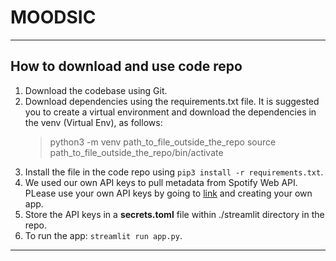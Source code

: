 # MOODSIC
---
## How to download and use code repo

1. Download the codebase using Git.
2. Download dependencies using the requirements.txt file.
   It is suggested you to create a virtual environment and download the dependencies in the venv (Virtual Env), as follows:
   > python3 -m venv path_to_file_outside_the_repo
   > source path_to_file_outside_the_repo/bin/activate
 3. Install the file in the code repo using `pip3 install -r requirements.txt`.
 4. We used our own API keys to pull metadata from Spotify Web API. PLease use your own API keys by going to [link](https://developer.spotify.com/) and creating your own app.
 5. Store the API keys in a **secrets.toml** file within ./streamlit directory in the repo.
 6. To run the app: `streamlit run app.py`.

---



